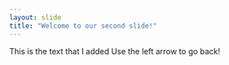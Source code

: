 ```yaml
---
layout: slide
title: "Welcome to our second slide!"
---
```

This is the text that I added
Use the left arrow to go back!
